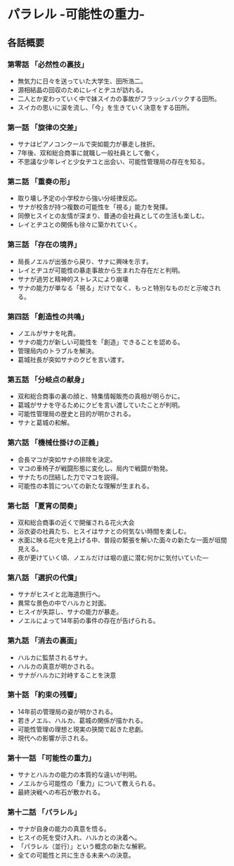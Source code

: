 # パラレル -可能性の重力-

## 各話概要
### 第零話 「必然性の裏技」
- 無気力に日々を送っていた大学生、田所浩二。
- 源相結晶の回収のためにレイとヂユが訪れる。
- 二人とか変わっていく中で妹スイカの事故がフラッシュバックする田所。
- スイカの思いに涙を流し、「今」を生きていく決意をする田所。

### 第一話 「旋律の交差」
- サナはピアノコンクールで突如能力が暴走し挫折。
- 7年後、双和総合商事に就職し一般社員として働く。
- 不思議な少年レイと少女ヂユと出会い、可能性管理局の存在を知る。

### 第ニ話 「重奏の形」
- 取り壊し予定の小学校から強い分岐律反応。
- サナが校舎が持つ複数の可能性を「視る」能力を発揮。
- 同僚ヒスイとの友情が深まり、普通の会社員としての生活も楽しむ。
- レイとヂユとの関係も徐々に築かれていく。

### 第三話 「存在の境界」
- 局長ノエルが出張から戻り、サナに興味を示す。
- レイとヂユが可能性の暴走事故から生まれた存在だと判明。
- サナが過労と精神的ストレスにより崩壊
- サナの能力が単なる「視る」だけでなく、もっと特別なものだと示唆される。

### 第四話 「創造性の共鳴」
- ノエルがサナを叱責。
- サナの能力が新しい可能性を「創造」できることを認める。
- 管理局内のトラブルを解決。
- 葛城社長が突如サナのクビを言い渡す。

### 第五話 「分岐点の献身」
- 双和総合商事の裏の顔と、特集情報販売の真相が明らかに。
- 葛城がサナを守るためにクビを言い渡していたことが判明。
- 可能性管理局の歴史と目的が明かされる。
- サナと葛城の和解。

### 第六話 「機械仕掛けの正義」
- 会長マコが突如サナの排除を決定。
- マコの車椅子が戦闘形態に変化し、局内で戦闘が勃発。
- サナたちの団結した力でマコを説得。
- 可能性の本質についての新たな理解が生まれる。

### 第七話 「夏宵の間奏」
- 双和総合商事の近くで開催される花火大会
- 浴衣姿の社員たち、ヒスイはサナとの何気ない時間を楽しむ。
- 水面に映る花火を見上げる中、普段の緊張を解いた面々の新たな一面が垣間見える。
- 夜が更けていく頃、ノエルだけは堀の底に潜む何かに気付いていた―

### 第八話 「選択の代償」
- サナがヒスイと北海道旅行へ。
- 異常な景色の中でハルカと対面。
- ヒスイが失踪し、サナの能力が暴走。
- ノエルによって14年前の事件の存在が告げられる。

### 第九話 「消去の裏面」
- ハルカに監禁されるサナ。
- ハルカの真意が明かされる。
- サナがハルカに対峙することを決意

### 第十話 「約束の残響」
- 14年前の管理局の姿が明かされる。
- 若きノエル、ハルカ、葛城の関係が描かれる。
- 可能性管理の理想と現実の狭間で起きた悲劇。
- 現代への影響が示される。

### 第十一話 「可能性の重力」
- サナとハルカの能力の本質的な違いが判明。
- ノエルから可能性の「重力」について教えられる。
- 最終決戦への布石が敷かれる。

### 第十二話 「パラレル」
- サナが自身の能力の真意を悟る。
- ヒスイの死を受け入れ、ハルカとの決着へ。
- 「パラレル（並行）」という概念の新たな解釈。
- 全ての可能性と共に生きる未来への決意。
